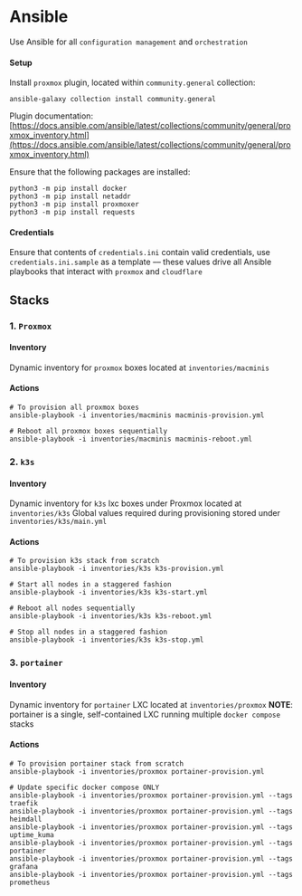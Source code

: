 # Ansible

Use Ansible for all `configuration management` and `orchestration`

#### Setup
Install `proxmox` plugin, located within `community.general` collection:
```shell
ansible-galaxy collection install community.general
```

Plugin documentation:
[https://docs.ansible.com/ansible/latest/collections/community/general/proxmox_inventory.html](https://docs.ansible.com/ansible/latest/collections/community/general/proxmox_inventory.html)

Ensure that the following packages are installed:
```shell
python3 -m pip install docker
python3 -m pip install netaddr
python3 -m pip install proxmoxer
python3 -m pip install requests
```

#### Credentials
Ensure that contents of `credentials.ini` contain valid credentials, use `credentials.ini.sample` as a template –– these values drive all Ansible playbooks that interact with `proxmox` and `cloudflare`


## Stacks
### 1. `Proxmox`
#### Inventory
Dynamic inventory for `proxmox` boxes located at `inventories/macminis`

#### Actions

```shell
# To provision all proxmox boxes
ansible-playbook -i inventories/macminis macminis-provision.yml

# Reboot all proxmox boxes sequentially
ansible-playbook -i inventories/macminis macminis-reboot.yml
```


### 2. `k3s`
#### Inventory
Dynamic inventory for `k3s` lxc boxes under Proxmox located at `inventories/k3s`
Global values required during provisioning stored under `inventories/k3s/main.yml`

#### Actions

```shell
# To provision k3s stack from scratch
ansible-playbook -i inventories/k3s k3s-provision.yml

# Start all nodes in a staggered fashion
ansible-playbook -i inventories/k3s k3s-start.yml

# Reboot all nodes sequentially
ansible-playbook -i inventories/k3s k3s-reboot.yml

# Stop all nodes in a staggered fashion
ansible-playbook -i inventories/k3s k3s-stop.yml
```


### 3. `portainer`
#### Inventory
Dynamic inventory for `portainer` LXC located at `inventories/proxmox`
**NOTE**: portainer is a single, self-contained LXC running multiple `docker compose` stacks

#### Actions

```shell
# To provision portainer stack from scratch
ansible-playbook -i inventories/proxmox portainer-provision.yml

# Update specific docker compose ONLY
ansible-playbook -i inventories/proxmox portainer-provision.yml --tags traefik
ansible-playbook -i inventories/proxmox portainer-provision.yml --tags heimdall
ansible-playbook -i inventories/proxmox portainer-provision.yml --tags uptime_kuma
ansible-playbook -i inventories/proxmox portainer-provision.yml --tags portainer
ansible-playbook -i inventories/proxmox portainer-provision.yml --tags grafana
ansible-playbook -i inventories/proxmox portainer-provision.yml --tags prometheus
```
